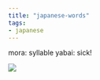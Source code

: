 ```yaml
---
title: "japanese-words"
tags: 
- japanese
---
```


mora: syllable
yabai: sick!

![](https://i.imgur.com/52SnhHt.png)



